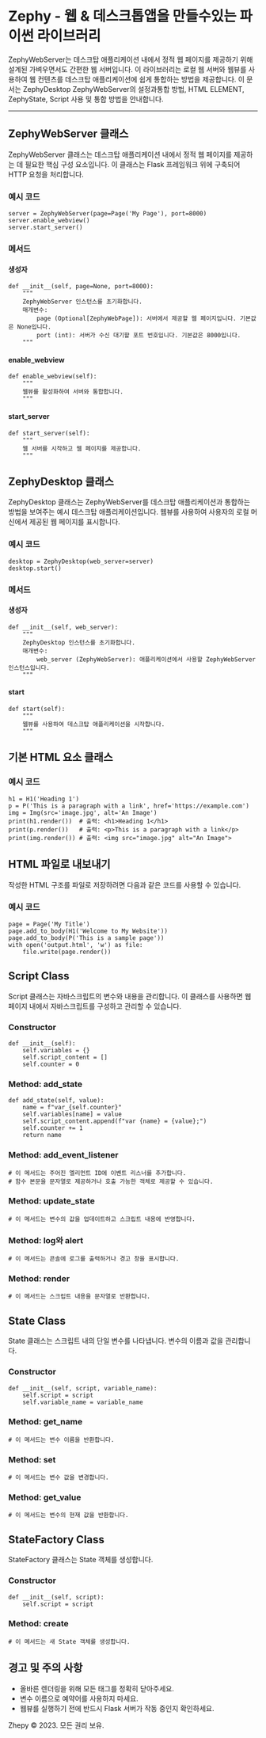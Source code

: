 Zephy - 웹 & 데스크톱앱을 만들수있는 파이썬 라이브러리
=========================================

ZephyWebServer는 데스크탑 애플리케이션 내에서 정적 웹 페이지를 제공하기 위해 설계된 가벼우면서도 간편한 웹 서버입니다. 이 라이브러리는 로컬 웹 서버와 웹뷰를 사용하여 웹 컨텐츠를 데스크탑 애플리케이션에 쉽게 통합하는 방법을 제공합니다. 이 문서는 ZephyDesktop ZephyWebServer의 설정과통합 방법, HTML ELEMENT, ZephyState, Script 사용 및 통합 방법을 안내합니다.

* * *

ZephyWebServer 클래스
------------------

ZephyWebServer 클래스는 데스크탑 애플리케이션 내에서 정적 웹 페이지를 제공하는 데 필요한 핵심 구성 요소입니다. 이 클래스는 Flask 프레임워크 위에 구축되어 HTTP 요청을 처리합니다.

### 예시 코드

    server = ZephyWebServer(page=Page('My Page'), port=8000)
    server.enable_webview()
    server.start_server()

### 메서드

#### 생성자

    def __init__(self, page=None, port=8000):
        """
        ZephyWebServer 인스턴스를 초기화합니다.
        매개변수:
            page (Optional[ZephyWebPage]): 서버에서 제공할 웹 페이지입니다. 기본값은 None입니다.
            port (int): 서버가 수신 대기할 포트 번호입니다. 기본값은 8000입니다.
        """

#### enable\_webview

    def enable_webview(self):
        """
        웹뷰를 활성화하여 서버와 통합합니다.
        """

#### start\_server

    def start_server(self):
        """
        웹 서버를 시작하고 웹 페이지를 제공합니다.
        """

ZephyDesktop 클래스
----------------

ZephyDesktop 클래스는 ZephyWebServer를 데스크탑 애플리케이션과 통합하는 방법을 보여주는 예시 데스크탑 애플리케이션입니다. 웹뷰를 사용하여 사용자의 로컬 머신에서 제공된 웹 페이지를 표시합니다.

### 예시 코드

    desktop = ZephyDesktop(web_server=server)
    desktop.start()

### 메서드

#### 생성자

    def __init__(self, web_server):
        """
        ZephyDesktop 인스턴스를 초기화합니다.
        매개변수:
            web_server (ZephyWebServer): 애플리케이션에서 사용할 ZephyWebServer 인스턴스입니다.
        """

#### start

    def start(self):
        """
        웹뷰를 사용하여 데스크탑 애플리케이션을 시작합니다.
        """

기본 HTML 요소 클래스
--------------

### 예시 코드

    h1 = H1('Heading 1')
    p = P('This is a paragraph with a link', href='https://example.com')
    img = Img(src='image.jpg', alt='An Image')
    print(h1.render())  # 출력: <h1>Heading 1</h1>
    print(p.render())   # 출력: <p>This is a paragraph with a link</p>
    print(img.render()) # 출력: <img src="image.jpg" alt="An Image">

HTML 파일로 내보내기
-------------

작성한 HTML 구조를 파일로 저장하려면 다음과 같은 코드를 사용할 수 있습니다.

### 예시 코드

    page = Page('My Title')
    page.add_to_body(H1('Welcome to My Website'))
    page.add_to_body(P('This is a sample page'))
    with open('output.html', 'w') as file:
        file.write(page.render())

Script Class
------------

Script 클래스는 자바스크립트의 변수와 내용을 관리합니다. 이 클래스를 사용하면 웹 페이지 내에서 자바스크립트를 구성하고 관리할 수 있습니다.

### Constructor

    
    def __init__(self):
        self.variables = {}
        self.script_content = []
        self.counter = 0
            

### Method: add\_state

    
    def add_state(self, value):
        name = f"var_{self.counter}"
        self.variables[name] = value
        self.script_content.append(f"var {name} = {value};")
        self.counter += 1
        return name
            

### Method: add\_event\_listener

    
    # 이 메서드는 주어진 엘리먼트 ID에 이벤트 리스너를 추가합니다.
    # 함수 본문을 문자열로 제공하거나 호출 가능한 객체로 제공할 수 있습니다.
            

### Method: update\_state

    
    # 이 메서드는 변수의 값을 업데이트하고 스크립트 내용에 반영합니다.
            

### Method: log와 alert

    
    # 이 메서드는 콘솔에 로그를 출력하거나 경고 창을 표시합니다.
            

### Method: render

    
    # 이 메서드는 스크립트 내용을 문자열로 반환합니다.
            

State Class
-----------

State 클래스는 스크립트 내의 단일 변수를 나타냅니다. 변수의 이름과 값을 관리합니다.

### Constructor

    
    def __init__(self, script, variable_name):
        self.script = script
        self.variable_name = variable_name
            

### Method: get\_name

    
    # 이 메서드는 변수 이름을 반환합니다.
            

### Method: set

    
    # 이 메서드는 변수 값을 변경합니다.
            

### Method: get\_value

    
    # 이 메서드는 변수의 현재 값을 반환합니다.
            

StateFactory Class
------------------

StateFactory 클래스는 State 객체를 생성합니다.

### Constructor

    
    def __init__(self, script):
        self.script = script
            

### Method: create

    
    # 이 메서드는 새 State 객체를 생성합니다.
            

경고 및 주의 사항
----------

*   올바른 렌더링을 위해 모든 태그를 정확히 닫아주세요.
*   변수 이름으로 예약어를 사용하지 마세요.
*   웹뷰를 실행하기 전에 반드시 Flask 서버가 작동 중인지 확인하세요.

Zhepy © 2023. 모든 권리 보유.
